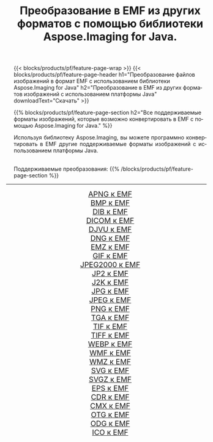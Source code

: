 ﻿---
title: Преобразование в EMF из других форматов с помощью библиотеки Aspose.Imaging for Java. 
weight: 3920
url: /ru/java/conversion/to/emf/ 
lang: ru
langdirlevel: 2
locales: zh-hans,ja,it,ru,de,es,fr,nl,id,lt,pl,pt,vi,tr,ko,zh-hant,ar,hi,th,sv,cs,uk,he
description: Используя Aspose.Imaging, вы можете конвертировать в EMF другие форматы с помощью Java.
---

{{< blocks/products/pf/feature-page-wrap >}}
{{< blocks/products/pf/feature-page-header h1="Преобразование файлов изображений в формат EMF с использованием библиотеки Aspose.Imaging for Java" h2="Преобразование в EMF из других форматов изображений с использованием платформы Java" downloadText="Скачать" >}}


{{% blocks/products/pf/feature-page-section  h2="Все поддерживаемые форматы изображений, которые возможно конвертировать в EMF с помощью Aspose.Imaging for Java." %}}
<p align=justify>Используя библиотеку Aspose.Imaging, вы можете программно конвертировать в EMF другие поддерживаемые форматы изображений с использованием платформы Java.</p>
<br/>
Поддерживаемые преобразования:
{{% /blocks/products/pf/feature-page-section %}}
<div class="container-fluid productfamilypage bg-gray">
    <div class="convertypes bg-gray agp-content section">
        <div class="container">
		<hr style="margin-left:-20px;"/>
		<div class="row other-converters" style="gap: 10px;font-size: 19px;text-align:center;">
		    <div class='col-md-2 other-converter remove-lp remove-rp'><a href="/imaging/ru/java/conversion/apng-to-emf/" style="padding:15px;">APNG к EMF</a></div>
<div class='col-md-2 other-converter remove-lp remove-rp'><a href="/imaging/ru/java/conversion/bmp-to-emf/" style="padding:15px;">BMP к EMF</a></div>
<div class='col-md-2 other-converter remove-lp remove-rp'><a href="/imaging/ru/java/conversion/dib-to-emf/" style="padding:15px;">DIB к EMF</a></div>
<div class='col-md-2 other-converter remove-lp remove-rp'><a href="/imaging/ru/java/conversion/dicom-to-emf/" style="padding:15px;">DICOM к EMF</a></div>
<div class='col-md-2 other-converter remove-lp remove-rp'><a href="/imaging/ru/java/conversion/djvu-to-emf/" style="padding:15px;">DJVU к EMF</a></div>
<div class='col-md-2 other-converter remove-lp remove-rp'><a href="/imaging/ru/java/conversion/dng-to-emf/" style="padding:15px;">DNG к EMF</a></div>
<div class='col-md-2 other-converter remove-lp remove-rp'><a href="/imaging/ru/java/conversion/emz-to-emf/" style="padding:15px;">EMZ к EMF</a></div>
<div class='col-md-2 other-converter remove-lp remove-rp'><a href="/imaging/ru/java/conversion/gif-to-emf/" style="padding:15px;">GIF к EMF</a></div>
<div class='col-md-2 other-converter remove-lp remove-rp'><a href="/imaging/ru/java/conversion/jpeg2000-to-emf/" style="padding:15px;">JPEG2000 к EMF</a></div>
<div class='col-md-2 other-converter remove-lp remove-rp'><a href="/imaging/ru/java/conversion/jp2-to-emf/" style="padding:15px;">JP2 к EMF</a></div>
<div class='col-md-2 other-converter remove-lp remove-rp'><a href="/imaging/ru/java/conversion/j2k-to-emf/" style="padding:15px;">J2K к EMF</a></div>
<div class='col-md-2 other-converter remove-lp remove-rp'><a href="/imaging/ru/java/conversion/jpg-to-emf/" style="padding:15px;">JPG к EMF</a></div>
<div class='col-md-2 other-converter remove-lp remove-rp'><a href="/imaging/ru/java/conversion/jpeg-to-emf/" style="padding:15px;">JPEG к EMF</a></div>
<div class='col-md-2 other-converter remove-lp remove-rp'><a href="/imaging/ru/java/conversion/png-to-emf/" style="padding:15px;">PNG к EMF</a></div>
<div class='col-md-2 other-converter remove-lp remove-rp'><a href="/imaging/ru/java/conversion/tga-to-emf/" style="padding:15px;">TGA к EMF</a></div>
<div class='col-md-2 other-converter remove-lp remove-rp'><a href="/imaging/ru/java/conversion/tif-to-emf/" style="padding:15px;">TIF к EMF</a></div>
<div class='col-md-2 other-converter remove-lp remove-rp'><a href="/imaging/ru/java/conversion/tiff-to-emf/" style="padding:15px;">TIFF к EMF</a></div>
<div class='col-md-2 other-converter remove-lp remove-rp'><a href="/imaging/ru/java/conversion/webp-to-emf/" style="padding:15px;">WEBP к EMF</a></div>
<div class='col-md-2 other-converter remove-lp remove-rp'><a href="/imaging/ru/java/conversion/wmf-to-emf/" style="padding:15px;">WMF к EMF</a></div>
<div class='col-md-2 other-converter remove-lp remove-rp'><a href="/imaging/ru/java/conversion/wmz-to-emf/" style="padding:15px;">WMZ к EMF</a></div>
<div class='col-md-2 other-converter remove-lp remove-rp'><a href="/imaging/ru/java/conversion/svg-to-emf/" style="padding:15px;">SVG к EMF</a></div>
<div class='col-md-2 other-converter remove-lp remove-rp'><a href="/imaging/ru/java/conversion/svgz-to-emf/" style="padding:15px;">SVGZ к EMF</a></div>
<div class='col-md-2 other-converter remove-lp remove-rp'><a href="/imaging/ru/java/conversion/eps-to-emf/" style="padding:15px;">EPS к EMF</a></div>
<div class='col-md-2 other-converter remove-lp remove-rp'><a href="/imaging/ru/java/conversion/cdr-to-emf/" style="padding:15px;">CDR к EMF</a></div>
<div class='col-md-2 other-converter remove-lp remove-rp'><a href="/imaging/ru/java/conversion/cmx-to-emf/" style="padding:15px;">CMX к EMF</a></div>
<div class='col-md-2 other-converter remove-lp remove-rp'><a href="/imaging/ru/java/conversion/otg-to-emf/" style="padding:15px;">OTG к EMF</a></div>
<div class='col-md-2 other-converter remove-lp remove-rp'><a href="/imaging/ru/java/conversion/odg-to-emf/" style="padding:15px;">ODG к EMF</a></div>
<div class='col-md-2 other-converter remove-lp remove-rp'><a href="/imaging/ru/java/conversion/ico-to-emf/" style="padding:15px;">ICO к EMF</a></div>
                </div>
        </div>
    </div>
</div>
<br/>

